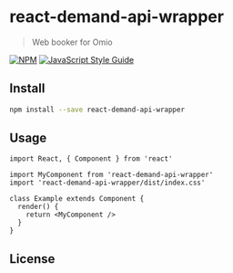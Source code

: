 # react-demand-api-wrapper

> Web booker for Omio

[![NPM](https://img.shields.io/npm/v/react-demand-api-wrapper.svg)](https://www.npmjs.com/package/react-demand-api-wrapper) [![JavaScript Style Guide](https://img.shields.io/badge/code_style-standard-brightgreen.svg)](https://standardjs.com)

## Install

```bash
npm install --save react-demand-api-wrapper
```

## Usage

```tsx
import React, { Component } from 'react'

import MyComponent from 'react-demand-api-wrapper'
import 'react-demand-api-wrapper/dist/index.css'

class Example extends Component {
  render() {
    return <MyComponent />
  }
}
```

## License
